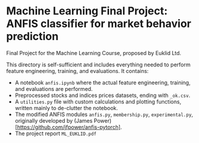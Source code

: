 # Machine Learning Final Project: ANFIS classifier for market behavior prediction
Final Project for the Machine Learning Course, proposed by Euklid Ltd.

This directory is self-sufficient and includes everything needed to perform feature engineering, training, and evaluations. It contains:
- A notebook `anfis.ipynb` where the actual feature engineering, training, and evaluations are performed.
- Preprocessed stocks and indices prices datasets, ending with `_ok.csv`.
- A `utilities.py` file with custom calculations and plotting functions, written mainly to de-clutter the notebook.
- The modified ANFIS modules `anfis.py`, `membership.py`, `experimental.py`, originally developed by (James Power)[https://github.com/jfpower/anfis-pytorch].
- The project report `ML_EUKLID.pdf`
